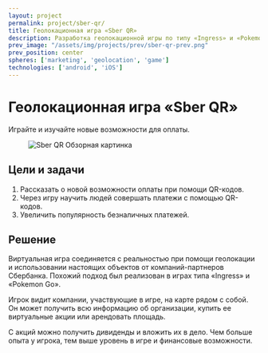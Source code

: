 ```yaml
---
layout: project
permalink: project/sber-qr/
title: Геолокационная игра «Sber QR»
description: Разработка геолокационной игры по типу «Ingress» и «Pokemon Go» для продвижения новой услуги от «Сбербанка» — оплата по QR кодам
prev_image: "/assets/img/projects/prev/sber-qr-prev.png"
prev_position: center
spheres: ['marketing', 'geolocation', 'game']
technologies: ['android', 'iOS']
---
```


# Геолокационная игра «Sber QR»

Играйте и изучайте новые возможности для оплаты.

<figure>
    <img src="{{ site.baseurl }}/assets/img/projects/sber-qr/sber-qr-1-overview.png" alt="Sber QR Обзорная картинка"/>
</figure>

## Цели и задачи
1. Рассказать о новой возможности оплаты при помощи QR-кодов.
2. Через игру научить людей совершать платежи с помощью QR-кодов.
3. Увеличить популярность безналичных платежей.

## Решение

Виртуальная игра соединяется с реальностью при помощи геолокации и использовании настоящих объектов от компаний-партнеров Сбербанка. Похожий подход был реализован в играх типа «Ingress» и «Pokemon Go».

Игрок видит компании, участвующие в игре, на карте рядом с собой. Он может получить всю информацию об организации, купить ее виртуальные акции или арендовать площадь.

С акций можно получить дивиденды и вложить их в дело. Чем больше опыта у игрока, тем выше уровень в игре и финансовые возможности.
